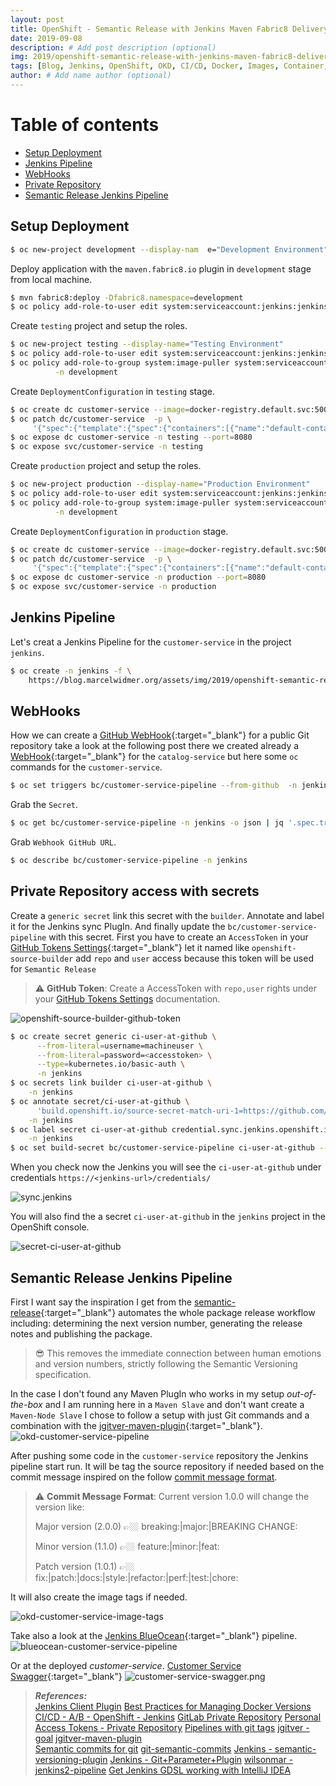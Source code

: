 ```yaml
---
layout: post
title: OpenShift - Semantic Release with Jenkins Maven Fabric8 Delivery Pipeline
date: 2019-09-08
description: # Add post description (optional)
img: 2019/openshift-semantic-release-with-jenkins-maven-fabric8-delivery-pipeline/Pipeline.jpg  # Add image post (optional)
tags: [Blog, Jenkins, OpenShift, OKD, CI/CD, Docker, Images, Container, Release, Versioning, Tagging, Semantic Release, Semantic Versioning, fabric8]
author: # Add name author (optional)
---
```


# Table of contents
* [Setup Deployment](#SetupDeployment)
* [Jenkins Pipeline](#JenkinsPipeline)
* [WebHooks](#WebHooks)
* [Private Repository](#privateRepo)
* [Semantic Release Jenkins Pipeline](#SemanticReleaseJenkinsPipeline)
 

## Setup Deployment <a name="SetupDeployment"></a>
```bash
$ oc new-project development --display-nam  e="Development Environment"
```

Deploy application with the `maven.fabric8.io` plugin in  `development` stage from local machine.
```bash
$ mvn fabric8:deploy -Dfabric8.namespace=development
$ oc policy add-role-to-user edit system:serviceaccount:jenkins:jenkins -n development
```

Create `testing` project and setup the roles.
```bash
$ oc new-project testing --display-name="Testing Environment" 
$ oc policy add-role-to-user edit system:serviceaccount:jenkins:jenkins -n testing
$ oc policy add-role-to-group system:image-puller system:serviceaccounts:testing  \
          -n development
```

Create `DeploymentConfiguration` in `testing` stage.
```bash
$ oc create dc customer-service --image=docker-registry.default.svc:5000/development/customer-service:promoteQA -n testing
$ oc patch dc/customer-service  -p \
     '{"spec":{"template":{"spec":{"containers":[{"name":"default-container","imagePullPolicy":"Always"}]}}}}' -n testing
$ oc expose dc customer-service -n testing --port=8080 
$ oc expose svc/customer-service -n testing
```

Create `production` project and setup the roles.
```bash
$ oc new-project production --display-name="Production Environment" 
$ oc policy add-role-to-user edit system:serviceaccount:jenkins:jenkins -n production
$ oc policy add-role-to-group system:image-puller system:serviceaccounts:production  \
          -n development
```
Create `DeploymentConfiguration` in `production` stage.
```bash
$ oc create dc customer-service --image=docker-registry.default.svc:5000/development/customer-service:promotePROD -n production
$ oc patch dc/customer-service  -p \
     '{"spec":{"template":{"spec":{"containers":[{"name":"default-container","imagePullPolicy":"Always"}]}}}}' -n production
$ oc expose dc customer-service -n production --port=8080
$ oc expose svc/customer-service -n production
```

## Jenkins Pipeline  <a name="JenkinsPipeline"></a>
Let's creat a Jenkins Pipeline for the `customer-service` in the project `jenkins`.
```bash
$ oc create -n jenkins -f \
    https://blog.marcelwidmer.org/assets/img/2019/openshift-semantic-release-with-jenkins-maven-fabric8-delivery-pipeline/customer-service-pipeline.yaml
```

## WebHooks <a name="WebHooks"></a>
How we can create a [GitHub WebHook](https://github.com/marzelwidmer/customer-service/settings/hooks){:target="_blank"} for a public Git repository take a look at the following post there we created already a  
[WebHook](http://blog.marcelwidmer.org/openshift-delivey-pipeline/#WebHooks){:target="_blank"} for the `catalog-service` but here some `oc` commands
for the `customer-service`.
```bash
$ oc set triggers bc/customer-service-pipeline --from-github  -n jenkins 
```
Grab the `Secret`.
```bash
$ oc get bc/customer-service-pipeline -n jenkins -o json | jq '.spec.triggers[].github.secret'
```
Grab `Webhook GitHub URL`. 
```bash
$ oc describe bc/customer-service-pipeline -n jenkins
```

## Private Repository access with secrets <a name="privateRepo"></a>
Create a `generic secret` link this secret with the `builder`.
Annotate and label it for the Jenkins sync PlugIn. And finally update the `bc/customer-service-pipeline` with this secret.
First you have to create an `AccessToken` in your [GitHub Tokens Settings](https://github.com/settings/tokens){:target="_blank"} let it named like `openshift-source-builder`
add `repo` and `user` access because this token will be used for `Semantic Release`
> ⚠️ **GitHub Token**: Create a AccessToken with `repo,user` rights under your [GitHub Tokens Settings](https://github.com/settings/tokens) documentation.
 
![openshift-source-builder-github-token](/assets/img/2019/openshift-semantic-release-with-jenkins-maven-fabric8-delivery-pipeline/openshift-source-builder-github-token.png)

```bash
$ oc create secret generic ci-user-at-github \
      --from-literal=username=machineuser \
      --from-literal=password=<accesstoken> \
      --type=kubernetes.io/basic-auth \
      -n jenkins
$ oc secrets link builder ci-user-at-github \
    -n jenkins
$ oc annotate secret/ci-user-at-github \
      'build.openshift.io/source-secret-match-uri-1=https://github.com/marzelwidmer/*' \
    -n jenkins
$ oc label secret ci-user-at-github credential.sync.jenkins.openshift.io=true \
    -n jenkins
$ oc set build-secret bc/customer-service-pipeline ci-user-at-github --source
```

When you check now the Jenkins you will see the `ci-user-at-github` under credentials `https://<jenkins-url>/credentials/` 

![sync.jenkins](/assets/img/2019/openshift-semantic-release-with-jenkins-maven-fabric8-delivery-pipeline/sync.jenkins.openshift.io.png)

You will also find the a secret `ci-user-at-github` in the `jenkins` project in the OpenShift console.

![secret-ci-user-at-github](/assets/img/2019/openshift-semantic-release-with-jenkins-maven-fabric8-delivery-pipeline/secret-ci-user-at-github.png)


## Semantic Release Jenkins Pipeline <a name="SemanticReleaseJenkinsPipeline"></a>
First I want say the inspiration I get from the [semantic-release](https://github.com/semantic-release/semantic-release){:target="_blank"} automates the whole package 
release workflow including: determining the next version number, generating the release notes and publishing the package.

> 😎 This removes the immediate connection between human emotions and version numbers, strictly following the Semantic Versioning specification.

In the case I don't found any Maven PlugIn who works in my setup _out-of-the-box_ and I am running here in a `Maven Slave` and don't want create a` Maven-Node Slave`
I chose to follow a setup with just Git commands and a combination with the [jgitver-maven-plugin](https://github.com/jgitver/jgitver-maven-plugin){:target="_blank"}.
 ![okd-customer-service-pipeline](/assets/img/2019/openshift-semantic-release-with-jenkins-maven-fabric8-delivery-pipeline/okd-customer-service-pipeline.png)

After pushing some code in the `customer-service` repository the Jenkins pipeline start run. 
It will be tag the source repository if needed based on the commit message inspired on the follow [commit message format](https://github.com/semantic-release/semantic-release#commit-message-format).
> ⚠️ **Commit Message Format**: Current version 1.0.0 will change the version like:
>
>Major version (2.0.0) 👉🏼 breaking:|major:|BREAKING CHANGE:
>
>Minor version (1.1.0) 👉🏼 feature:|minor:|feat:
>
>Patch version (1.0.1) 👉🏼 fix:|patch:|docs:|style:|refactor:|perf:|test:|chore:

It will also create the image tags if needed.

![okd-customer-service-image-tags](/assets/img/2019/openshift-semantic-release-with-jenkins-maven-fabric8-delivery-pipeline/okd-customer-service-image-tags.png)

Take also a look at the [Jenkins BlueOcean](https://jenkins.io/projects/blueocean/){:target="_blank"} pipeline. 
![blueocean-customer-service-pipeline](/assets/img/2019/openshift-semantic-release-with-jenkins-maven-fabric8-delivery-pipeline/blueocean-customer-service-pipeline.png)

Or at the deployed _customer-service_.
[Customer Service Swagger](http://customer-service-production.apps.c3smonkey.ch/swagger-ui.html){:target="_blank"}
![customer-service-swagger.png](/assets/img/2019/openshift-semantic-release-with-jenkins-maven-fabric8-delivery-pipeline/customer-service-swagger.png)

  


> **_References:_**  
>[Jenkins Client Plugin](https://github.com/openshift/jenkins-client-plugin)
>[Best Practices for Managing Docker Versions](https://www.youtube.com/watch?v=MqsG9-HEcTw) 
>[CI/CD - A/B - OpenShift - Jenkins](https://dzone.com/articles/continuous-delivery-with-openshift-and-jenkins-ab)
>[GitLab Private Repository](https://cookbook.openshift.org/building-and-deploying-from-source/how-can-i-build-from-a-private-repository-on-gitlab.html)
>[Personal Access Tokens - Private Repository](https://blog.openshift.com/private-git-repositories-part-3-personal-access-tokens/)
>[Pipelines with git tags](https://jenkins.io/blog/2018/05/16/pipelines-with-git-tags/)
>[jgitver - goal](https://jgitver.github.io/#_goal)
>[jgitver-maven-plugin](https://github.com/jgitver/jgitver-maven-plugin)   
>[Semantic commits for git](https://codito.in/semantic-commits-for-git)
>[git-semantic-commits](https://github.com/marzelwidmer/git-semantic-commits)
>[Jenkins - semantic-versioning-plugin](https://wiki.jenkins.io/display/JENKINS/semantic-versioning-plugin)
>[Jenkins - Git+Parameter+Plugin](https://wiki.jenkins.io/display/JENKINS/Git+Parameter+Plugin)
>[wilsonmar - jenkins2-pipeline](https://wilsonmar.github.io/jenkins2-pipeline/)
>[Get Jenkins GDSL working with IntelliJ IDEA](https://gist.github.com/arehmandev/736daba40a3e1ef1fbe939c6674d7da8)


